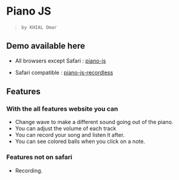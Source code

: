 # Piano JS

> `by KHIAL Omar`

## Demo available here

- All browsers except Safari :
[piano-js](https://piano.omarmelade.com)

- Safari compatible :
[piano-js-recordless](https://piano-js-recordless.omarmelade.com/)


## Features

### With the all features website you can

- Change wave to make a different sound going out of the piano.
- You can adjust the volume of each track
- You can record your song and listen it after.
- You can see colored balls when you click on a note.

### Features not on safari

- Recording.
